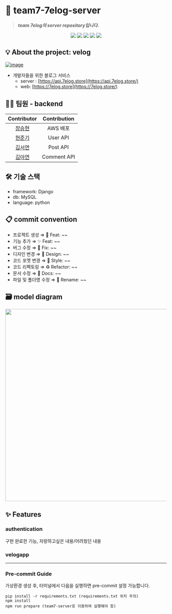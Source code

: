 # :waffle: team7-7elog-server
>  ***team 7elog의 server repository입니다.***
<div align="center">
    <img src="https://img.shields.io/badge/Python-3776AB?style=flat&logo=Python&logoColor=white"/>
    <img src="https://img.shields.io/badge/Django-092E20?style=flat&logo=Django&logoColor=white"/>
    <img src="https://img.shields.io/badge/MySQL-4479A1?style=flat&logo=MySQL&logoColor=white"/>
    <img src="https://img.shields.io/badge/Amazon AWS-232F3E?style=flat&logo=Amazon AWS&logoColor=white"/>
    <img src="https://img.shields.io/badge/Amazon EC2-FF9900?style=flat&logo=Amazon EC2&logoColor=white"/>
</div>

## :bulb: About the project: velog

[![image](https://user-images.githubusercontent.com/110763772/216703613-2c99599b-9ed5-4189-ab01-b0cdbb80682f.png)](https://velog.io/)

- 개발자들을 위한 블로그 서비스  
    - server : [https://api.7elog.store](https://api.7elog.store/)  
    - web: [https://7elog.store](https://7elog.store/)  

## :technologist: 팀원 - backend

|Contributor|Contribution|
|:------:|:--------:|
|[장승현](https://github.com/jang1751)|AWS 배포|
|[현준기](https://github.com/orbizzz)|User API|
|[김서연](https://github.com/kimtjdus)|Post API|
|[김아연](https://github.com/kay1918)|Comment API|

## :hammer_and_wrench: 기술 스택
- framework: Django
- db: MySQL
- language: python

## :clipboard: commit convention
- 프로젝트 생성 ⇒ :tada: Feat: ~~
- 기능 추가 ⇒ :sparkles: Feat: ~~
- 버그 수정 ⇒ :bug: Fix: ~~
- 디자인 변경 ⇒ :lipstick: Design: ~~
- 코드 포멧 변경 ⇒ :art: Style: ~~
- 코드 리펙토링 ⇒ :recycle: Refactor: ~~
- 문서 수정 ⇒ :memo: Docs: ~~
- 파일 및 폴더명 수정 ⇒ :truck: Rename: ~~


## :card_file_box: model diagram
<div align="center">
    <img src="https://user-images.githubusercontent.com/110763772/216666595-22780410-827a-488d-8769-e18869608cbb.png" width="600" height="600"/>
</div>


## :sparkles: Features
### authentication
구현 완료한 기능, 자랑하고싶은 내용/어려웠던 내용
### velogapp

-------------
### Pre-commit Guide
가상환경 생성 후, 터미널에서 다음을 실행하면 pre-commit 설정 가능합니다.

    pip install -r requirements.txt (requirements.txt 위치 주의)
    npm install
    npm run prepare (team7-server로 이동하여 실행해야 함)




